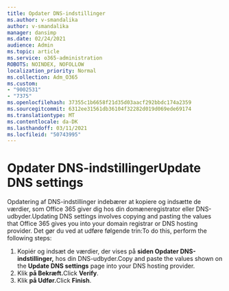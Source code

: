 ```yaml
---
title: Opdater DNS-indstillinger
ms.author: v-smandalika
author: v-smandalika
manager: dansimp
ms.date: 02/24/2021
audience: Admin
ms.topic: article
ms.service: o365-administration
ROBOTS: NOINDEX, NOFOLLOW
localization_priority: Normal
ms.collection: Adm_O365
ms.custom:
- "9002531"
- "7375"
ms.openlocfilehash: 37355c1b6658f21d35d03aacf292bbdc174a2359
ms.sourcegitcommit: 6312ee31561db36104f32282d019d069ede69174
ms.translationtype: MT
ms.contentlocale: da-DK
ms.lasthandoff: 03/11/2021
ms.locfileid: "50743995"
---
```

# <a name="update-dns-settings"></a><span data-ttu-id="5ce9b-102">Opdater DNS-indstillinger</span><span class="sxs-lookup"><span data-stu-id="5ce9b-102">Update DNS settings</span></span>

<span data-ttu-id="5ce9b-103">Opdatering af DNS-indstillinger indebærer at kopiere og indsætte de værdier, som Office 365 giver dig hos din domæneregistrator eller DNS-udbyder.</span><span class="sxs-lookup"><span data-stu-id="5ce9b-103">Updating DNS settings involves copying and pasting the values that Office 365 gives you into your domain registrar or DNS hosting provider.</span></span> <span data-ttu-id="5ce9b-104">Det gør du ved at udføre følgende trin:</span><span class="sxs-lookup"><span data-stu-id="5ce9b-104">To do this, perform the following steps:</span></span>

1. <span data-ttu-id="5ce9b-105">Kopiér og indsæt de værdier, der vises på **siden Opdater DNS-indstillinger,** hos din DNS-udbyder.</span><span class="sxs-lookup"><span data-stu-id="5ce9b-105">Copy and paste the values shown on the **Update DNS settings** page into your DNS hosting provider.</span></span>
2. <span data-ttu-id="5ce9b-106">Klik **på Bekræft.**</span><span class="sxs-lookup"><span data-stu-id="5ce9b-106">Click **Verify**.</span></span>
3. <span data-ttu-id="5ce9b-107">Klik **på Udfør.**</span><span class="sxs-lookup"><span data-stu-id="5ce9b-107">Click **Finish**.</span></span>